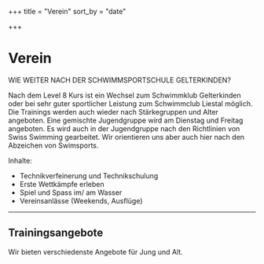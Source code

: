 +++
title = "Verein"
sort_by = "date"

+++

# Verein
WIE WEITER NACH DER SCHWIMMSPORTSCHULE GELTERKINDEN?

Nach dem Level 8 Kurs ist ein Wechsel zum Schwimmklub Gelterkinden oder bei sehr guter sportlicher Leistung zum Schwimmclub Liestal möglich. Die Trainings werden auch wieder nach Stärkegruppen und Alter angeboten. Eine gemischte Jugendgruppe wird am Dienstag und Freitag angeboten. Es wird auch in der Jugendgruppe nach den Richtlinien von Swiss Swimming gearbeitet. Wir orientieren uns aber auch hier nach den Abzeichen von Swimsports. 

Inhalte: 
- Technikverfeinerung und Technikschulung
- Erste Wettkämpfe erleben
- Spiel und Spass im/ am Wasser
- Vereinsanlässe (Weekends, Ausflüge)


____________________________________________
<!-- Split, Text oberhalb der Verschienenden Trainingsangeboten -->

## Trainingsangebote

Wir bieten verschiedenste Angebote für Jung und Alt.